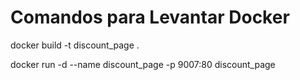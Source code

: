# Comandos para Levantar Docker
docker build -t discount_page .

docker run -d --name discount_page -p 9007:80 discount_page